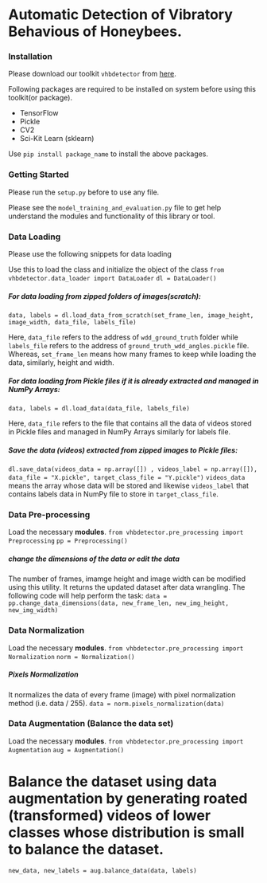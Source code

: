 # Automatic Detection of Vibratory Behavious of Honeybees.


### Installation
Please download our toolkit ```vhbdetector``` from <a href = "https://github.com/shafa2507/Automatic-detection-of-vibratory-behaviour-of-honey-bees/releases/tag/Latest_Version">here</a>.

Following packages are required to be installed on system before using this toolkit(or package).
<ul>
    <li>
        TensorFlow
    </li>
    <li>
        Pickle
    </li>
    <li>
        CV2
    </li>
    <li>
        Sci-Kit Learn (sklearn)
    </li>
</ul>

Use ``` pip install package_name ``` to install the above packages.

### Getting Started
Please run the ```setup.py``` before to use any file.

Please  see the ```model_training_and_evaluation.py``` file to get help understand the modules and functionality of this library or tool.

### Data Loading
Please use the following snippets for data loading


Use this to load the class and initialize the object of the class
```from vhbdetector.data_loader import DataLoader```
```dl = DataLoader()```
##### For data loading from zipped folders of images(scratch):
```data, labels = dl.load_data_from_scratch(set_frame_len, image_height, image_width, data_file, labels_file)```

Here, ```data_file``` refers to the address of ```wdd_ground_truth``` folder while ```labels_file``` refers to the address of ```ground_truth_wdd_angles.pickle``` file. Whereas, ```set_frame_len``` means how many frames to keep while loading the data, similarly, height and width.

##### For data loading from Pickle files if it is already extracted and managed in NumPy Arrays:
```data, labels = dl.load_data(data_file, labels_file)```

Here, ```data_file``` refers to the file that contains all the data of videos stored in Pickle files and managed in NumPy Arrays similarly for labels file.

##### Save the data (videos) extracted from zipped images to Pickle files:
```dl.save_data(videos_data = np.array([]) , videos_label = np.array([]), data_file = "X.pickle", target_class_file = "Y.pickle")```
```videos_data``` means the array whose data will be stored and likewise ```videos_label``` that contains labels data in NumPy file to store in ```target_class_file```.


### Data Pre-processing
Load the necessary <b>modules</b>.
```from vhbdetector.pre_processing import Preprocessing```
```pp = Preprocessing()```
##### change the dimensions of the data or edit the data
The number of frames, imamge height and image width can be modified using this utility. It returns the updated dataset after data wrangling. The following code will help perform the task:
```data = pp.change_data_dimensions(data, new_frame_len, new_img_height, new_img_width)```

### Data Normalization
Load the necessary <b>modules</b>.
```from vhbdetector.pre_processing import Normalization```
```norm = Normalization()```
##### Pixels Normalization
It normalizes the data of every frame (image) with pixel normalization method (i.e. data / 255).
```data = norm.pixels_normalization(data)```

### Data Augmentation (Balance the data set)
Load the necessary <b>modules</b>.
```from vhbdetector.pre_processing import Augmentation```
```aug = Augmentation()```
# Balance the dataset using data augmentation by generating roated (transformed) videos of lower classes whose distribution is small to balance the dataset. 
```new_data, new_labels = aug.balance_data(data, labels)```
